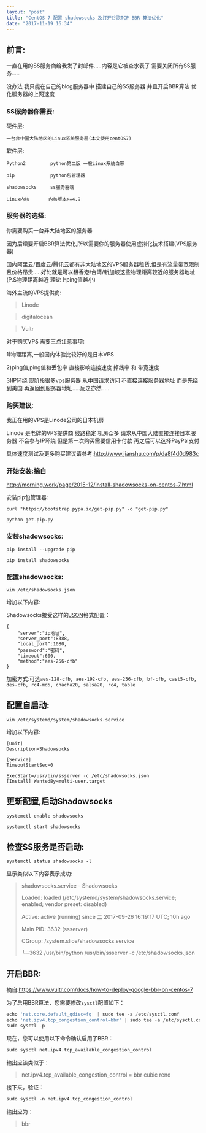 ```yaml
---
layout: "post"
title: "CentOS 7 配置 shadowsocks 及打开谷歌TCP BBR 算法优化"
date: "2017-11-19 16:34"
---
```

前言:
---

一直在用的SS服务商给我发了封邮件…..内容是它被查水表了 需要关闭所有SS服务…..

没办法 我只能在自己的blog服务器中 搭建自己的SS服务器 并且开启BBR算法 优化服务器的上网速度

### SS服务器你需要:

硬件层:
```
一台非中国大陆地区的Linux系统服务器(本文使用centOS7)
```
软件层:
```
Python2         python第二版 一般Linux系统自带

pip             python包管理器

shadowsocks     ss服务器端

Linux内核       内核版本>=4.9
```
### 服务器的选择:


你需要购买一台非大陆地区的服务器

因为后续要开启BBR算法优化,所以需要你的服务器使用虚拟化技术搭建(VPS服务器)

国内阿里云/百度云/腾讯云都有非大陆地区的VPS服务器租赁,但是有流量带宽限制且价格昂贵…..好处就是可以租香港/台湾/新加坡这些物理距离较近的服务器地址(P.S物理距离越近 理论上ping值越小)

海外主流的VPS提供商:

>Linode

>digitalocean

>Vultr

对于购买VPS 需要三点注意事项:

1)物理距离,一般国内体验比较好的是日本VPS

2)ping值,ping值和丢包率 直接影响连接速度 掉线率 和 带宽速度

3)IP环绕 现阶段很多vps服务器 从中国请求访问 不直接连接服务器地址 而是先绕到美国 再返回到服务器地址…..反之亦然…..

### 购买建议:

我正在用的VPS是Linode公司的日本机房

Linode 是老牌的VPS提供商 线路稳定 机房众多 请求从中国大陆直接连接日本服务器 不会参与IP环绕 但是第一次购买需要信用卡付款 再之后可以选择PayPal支付

具体速度测试及更多购买建议请参考:<http://www.jianshu.com/p/da8f4d0d983c>

### 开始安装:摘自
<http://morning.work/page/2015-12/install-shadowsocks-on-centos-7.html>

安装pip包管理器:
```
curl "https://bootstrap.pypa.io/get-pip.py" -o "get-pip.py"

python get-pip.py
```
### 安装shadowsocks:
```
pip install --upgrade pip

pip install shadowsocks
```
### 配置shadowsocks:
```
vim /etc/shadowsocks.json
```
增加以下内容:

Shadowsocks接受这样的[JSON](http://www.json.org/)格式配置：

```
{
    "server":"ip地址",
    "server_port":8388,
    "local_port":1080,
    "password":"密码",
    "timeout":600,
    "method":"aes-256-cfb"
}
```

加密方式:可选`aes-128-cfb, aes-192-cfb, aes-256-cfb, bf-cfb, cast5-cfb, des-cfb, rc4-md5, chacha20, salsa20, rc4, table`

配置自启动:
------
```
vim /etc/systemd/system/shadowsocks.service
```
增加以下内容:
```
[Unit]
Description=Shadowsocks

[Service]
TimeoutStartSec=0

ExecStart=/usr/bin/ssserver -c /etc/shadowsocks.json
[Install] WantedBy=multi-user.target
```

更新配置,启动Shadowsocks
------------------
```
systemctl enable shadowsocks

systemctl start shadowsocks
```
检查SS服务是否启动:
-----------
```
systemctl status shadowsocks -l
```
显示类似以下内容表示成功:

>shadowsocks.service - Shadowsocks
>
 >Loaded: loaded (/etc/systemd/system/shadowsocks.service; enabled; vendor preset: disabled)
>
 >Active: active (running) since 二 2017-09-26 16:19:17 UTC; 10h ago
>
 >Main PID: 3632 (ssserver)
>
 >CGroup: /system.slice/shadowsocks.service
>
 >└─3632 /usr/bin/python /usr/bin/ssserver -c /etc/shadowsocks.json

开启BBR:
------

摘自:<https://www.vultr.com/docs/how-to-deploy-google-bbr-on-centos-7>

为了启用BBR算法，您需要修改`sysctl`配置如下：

```python
echo 'net.core.default_qdisc=fq' | sudo tee -a /etc/sysctl.conf
echo 'net.ipv4.tcp_congestion_control=bbr' | sudo tee -a /etc/sysctl.conf
sudo sysctl -p
```

现在，您可以使用以下命令确认启用了BBR：

```python
sudo sysctl net.ipv4.tcp_available_congestion_control
```

输出应该类似于：

>net.ipv4.tcp\_available\_congestion\_control = bbr cubic reno

接下来，验证：

```python
sudo sysctl -n net.ipv4.tcp_congestion_control
```

输出应为：

>bbr
